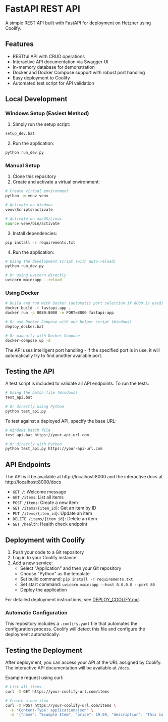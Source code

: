 # FastAPI REST API

A simple REST API built with FastAPI for deployment on Hetzner using Coolify.

## Features

- RESTful API with CRUD operations
- Interactive API documentation via Swagger UI
- In-memory database for demonstration
- Docker and Docker Compose support with robust port handling
- Easy deployment to Coolify
- Automated test script for API validation

## Local Development

### Windows Setup (Easiest Method)

1. Simply run the setup script:

```bash
setup_dev.bat
```

2. Run the application:

```bash
python run_dev.py
```

### Manual Setup

1. Clone this repository
2. Create and activate a virtual environment:

```bash
# Create virtual environment
python -m venv venv

# Activate on Windows
venv\Scripts\activate

# Activate on macOS/Linux
source venv/bin/activate
```

3. Install dependencies:

```bash
pip install -r requirements.txt
```

4. Run the application:

```bash
# Using the development script (with auto-reload)
python run_dev.py

# Or using uvicorn directly
uvicorn main:app --reload
```

### Using Docker

```bash
# Build and run with Docker (automatic port selection if 8000 is used)
docker build -t fastapi-app .
docker run -p 8080:8000 -e PORT=8000 fastapi-app

# Or use Docker Compose with our helper script (Windows)
deploy_docker.bat

# Or manually with Docker Compose
docker-compose up -d
```

The API uses intelligent port handling - if the specified port is in use, it will automatically try to find another available port.

## Testing the API

A test script is included to validate all API endpoints. To run the tests:

```bash
# Using the batch file (Windows)
test_api.bat

# Or directly using Python
python test_api.py
```

To test against a deployed API, specify the base URL:

```bash
# Windows batch file
test_api.bat https://your-api-url.com

# Or directly with Python
python test_api.py https://your-api-url.com
```

## API Endpoints

The API will be available at http://localhost:8000 and the interactive docs at http://localhost:8000/docs

- `GET /`: Welcome message
- `GET /items`: List all items
- `POST /items`: Create a new item
- `GET /items/{item_id}`: Get an item by ID
- `PUT /items/{item_id}`: Update an item
- `DELETE /items/{item_id}`: Delete an item
- `GET /health`: Health check endpoint

## Deployment with Coolify

1. Push your code to a Git repository
2. Log in to your Coolify instance
3. Add a new service:
   - Select "Application" and then your Git repository
   - Choose "Python" as the template
   - Set build command: `pip install -r requirements.txt`
   - Set start command: `uvicorn main:app --host 0.0.0.0 --port 80`
   - Deploy the application

For detailed deployment instructions, see [DEPLOY_COOLIFY.md](DEPLOY_COOLIFY.md).

### Automatic Configuration

This repository includes a `.coolify.yaml` file that automates the configuration process. Coolify will detect this file and configure the deployment automatically.

## Testing the Deployment

After deployment, you can access your API at the URL assigned by Coolify. The interactive API documentation will be available at `/docs`.

Example request using curl:

```bash
# List all items
curl -X GET https://your-coolify-url.com/items

# Create a new item
curl -X POST https://your-coolify-url.com/items \
  -H "Content-Type: application/json" \
  -d '{"name": "Example Item", "price": 19.99, "description": "This is an example item"}'
``` 